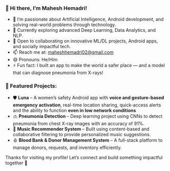 ### 👋 Hi there, I’m Mahesh Hemadri!

- 👀 I’m passionate about Artificial Intelligence, Android development, and solving real-world problems through technology.
- 🌱 Currently exploring advanced Deep Learning, Data Analytics, and NLP.
- 💞️ Open to collaborating on innovative ML/DL projects, Android apps, and socially impactful tech.
- 📫 Reach me at: maheshhemadri02@gmail.com
- 😄 Pronouns: He/Him
- ⚡ Fun fact: I built an app to make the world a safer place — and a model that can diagnose pneumonia from X-rays!

### 🚀 Featured Projects:

- 🛡️ **Luna** – A women’s safety Android app with **voice and gesture-based emergency activation**, real-time location sharing,  quick-access alerts and the ability to function **even in low network conditions**
- 🫁 **Pneumonia Detection** – Deep learning project using CNNs to detect pneumonia from chest X-ray images with an accuracy of 91%.
- 🎵 **Music Recommender System** – Built using content-based and collaborative filtering to provide personalized music suggestions.
- 🩸 **Blood Bank & Donor Management System** – A full-stack platform to manage donors, requests, and inventory efficiently.

Thanks for visiting my profile! Let’s connect and build something impactful together 🙌

